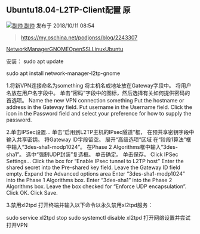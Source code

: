 ## Ubuntu18.04-L2TP-Client配置 原

[![副帅](https://oscimg.oschina.net/oscnet/up-df56a1f32b52c851a3a72de24ce2b66e.jpeg!/both/50x50?t=1502069458000)  副帅](https://my.oschina.net/podjonss) 发布于 2018/10/11 08:54

> https://my.oschina.net/podjonss/blog/2243307

[NetworkManager](https://my.oschina.net/podjonss?q=NetworkManager)[GNOME](https://my.oschina.net/podjonss?q=GNOME)[OpenSSL](https://my.oschina.net/podjonss?q=OpenSSL)[Linux](https://my.oschina.net/podjonss?q=Linux)[Ubuntu](https://my.oschina.net/podjonss?q=Ubuntu)

安装：
sudo apt update

sudo apt install network-manager-l2tp-gnome

1.将新VPN连接命名为something 
将主机名或地址放在Gateway字段中。
将用户名放在用户名字段中。
单击“密码”字段中的图标，然后选择有关如何提供密码的首选项。
Name the new VPN connection something
Put the hostname or address in the Gateway field.
Put username in the Username field.
Click the icon in the Password field and select your preference for how to supply the password.

2.单击IPSec设置... 
单击“启用到L2TP主机的IPsec隧道”框，
在预共享密钥字段中输入共享密钥。
将Gateway ID字段留空。
展开“高级选项”区域
在“阶段1算法”框中输入“3des-sha1-modp1024”。
在Phase 2 Algorithms框中输入“3des-sha1”。
选中“强制UDP封装”复选框。
单击确定。
单击保存。
Click IPSec Settings…
Click the box for “Enable IPsec tunnel to L2TP host”
Enter the shared secret into the Pre-shared key field.
Leave the Gateway ID field empty.
Expand the Advanced options area
Enter “3des-sha1-modp1024” into the Phase 1 Algorithms box.
Enter “3des-sha1” into the Phase 2 Algorithms box.
Leave the box checked for “Enforce UDP encapsulation”.
Click OK.
Click Save.

3.禁用xl2tpd
打开终端并输入以下命令以永久禁用xl2tpd服务：

sudo service xl2tpd stop
sudo systemctl disable xl2tpd
打开网络设置并尝试打开VPN